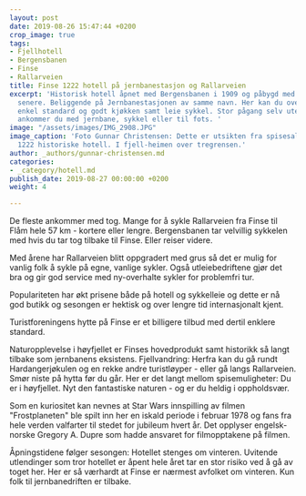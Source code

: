 ```yaml
---
layout: post
date: 2019-08-26 15:47:44 +0200
crop_image: true
tags:
- Fjellhotell
- Bergensbanen
- Finse
- Rallarveien
title: Finse 1222 hotell på jernbanestasjon og Rallarveien
excerpt: 'Historisk hotell åpnet med Bergensbanen i 1909 og påbygd med økende etterspørsel
  senere. Beliggende på Jernbanestasjonen av samme navn. Her kan du overnatte med
  enkel standard og godt kjøkken samt leie sykkel. Stor pågang selv uten bilvei: Har
  ankommer du med jernbane, sykkel eller til fots. '
image: "/assets/images/IMG_2908.JPG"
image_caption: 'Foto Gunnar Christensen: Dette er utsikten fra spisesalen på Finse
  1222 historiske hotell. I fjell-heimen over tregrensen.'
author: _authors/gunnar-christensen.md
categories:
- _category/hotell.md
publish_date: 2019-08-27 00:00:00 +0200
weight: 4

---
```

De fleste ankommer med tog. Mange for å sykle Rallarveien fra Finse til Flåm hele 57 km - kortere eller lengre. Bergensbanen tar velvillig sykkelen med hvis du tar tog tilbake til Finse. Eller reiser videre. 

Med årene har Rallarveien blitt oppgradert med grus så det er mulig for vanlig folk å sykle på egne, vanlige sykler. Også utleiebedriftene gjør det bra og gir god service med ny-overhalte sykler for problemfri tur.   

Populariteten har økt prisene både på hotell og sykkelleie og dette er nå god butikk og sesongen er hektisk og over lengre tid internasjonalt kjent. 

Turistforeningens hytte på Finse er et billigere tilbud med dertil enklere standard. 

Naturopplevelse i høyfjellet er Finses hovedprodukt samt historikk så langt tilbake som jernbanens eksistens. Fjellvandring: Herfra kan du gå rundt Hardangerjøkulen og en rekke andre turistløyper - eller gå langs Rallarveien. Smør niste på hytta før du går. Her er det langt mellom spisemuligheter: Du er i høyfjellet. Nyt den fantastiske naturen - og er du heldig i oppholdsvær.

Som en kuriositet kan nevnes at Star Wars innspilling av filmen "Frostplaneten" ble spilt inn her en iskald periode i februar 1978 og fans fra hele verden valfarter til stedet for jubileum hvert år. Det opplyser engelsk-norske Gregory A. Dupre som hadde ansvaret for filmopptakene på filmen.

Åpningstidene følger sesongen: Hotellet stenges om vinteren. Uvitende utlendinger som tror hotellet er åpent hele året tar en stor risiko ved å gå av toget her. Her er så værhardt at Finse er nærmest avfolket om vinteren. Kun folk til jernbanedriften er tilbake. 
